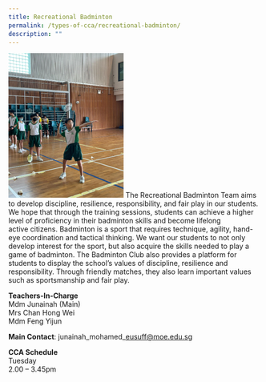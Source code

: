 ```yaml
---
title: Recreational Badminton
permalink: /types-of-cca/recreational-badminton/
description: ""
---
```

![](/images/2023-cca-recreational%20badminton.png)
The Recreational Badminton Team aims to develop discipline, resilience, responsibility, and fair play in our students. We hope that through the training sessions, students can achieve a higher level of proficiency in their badminton skills and&nbsp;become lifelong active&nbsp;citizens. Badminton is a sport that requires technique, agility, hand-eye coordination and tactical thinking. We want our students to not only develop interest for the sport, but also acquire the skills needed to play a game of badminton. The Badminton Club also provides a platform for students to display the school’s values of discipline, resilience and responsibility. Through friendly matches, they also learn important values such as sportsmanship and fair play.

**Teachers-In-Charge**
<br>Mdm Junainah (Main)
<br>Mrs Chan Hong Wei
<br>Mdm Feng Yijun

**Main Contact**: junainah\_mohamed\_eusuff@moe.edu.sg

**CCA Schedule**
<br>Tuesday
<br>2.00 – 3.45pm